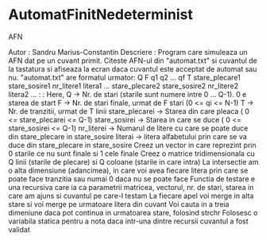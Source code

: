 # AutomatFinitNedeterminist
AFN

   Autor : Sandru Marius-Constantin
   Descriere :          Program care simuleaza un AFN dat pe un cuvant primit. Citeste
                        AFN-ul din "automat.txt" si cuvantul de la tastatura si afiseaza
                        la ecran daca cuvantul este acceptat de automat sau nu.
                        "automat.txt" are formatul urmator:
                                Q
                                F q1 q2 ... qf
                                T
                                stare_plecare1 stare_sosire1 nr_litere1 litera1 ...
                                stare_plecare2 stare_sosire2 nr_litere2 litera2 ...
                                :
                                :
                        Here,   Q -> Nr. de stari (starile sunt numere intre 0 ... Q-1). 0 e starea de start
                                F -> Nr. de stari finale, urmat de F stari (0 <= qi <= N-1)
                                T -> Nr. de tranzitii, urmat de T linii
                                stare_plecarei -> Starea din care pleaca ( 0 <= stare_plecarei <= Q-1)
                                stare_sosirei -> Starea in care se duce ( 0 <= stare_sosirei <= Q-1)
                                nr_literei -> Numarul de litere cu care se poate duce din stare_plecare in stare_sosire
                                literai -> litera alfabetului prin care se va duce din stare_plecare in stare_sosire
    Creez un vector in care reprezint prin 0 starile ce nu sunt finale si 1 cele finale
    Creez o matrice tridimensionala cu Q linii (starile de plecare) si Q coloane (starile in care intra)
    La intersectie am o alta dimensiune (adancimea), in care voi avea fiecare litera prin care se poate face tranzitia sau numai 0 daca nu se poate face
    Functia de testare e una recursiva care ia ca parametrii matricea, vectorul, nr. de stari, starea in care am ajuns si cuvantul pe care-l testam
    La fiecare apel voi merge in alta stare si voi merge pe urmatoare litera din cuvant
    Voi cauta in a treia dimeniune daca pot continua in urmatoarea stare, folosind strchr
    Folosesc o variabila statica pentru a nota daca intr-una dintre recursii cuvantul a fost validat
 
